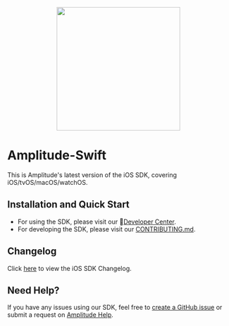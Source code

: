 <p align="center">
  <a href="https://amplitude.com" target="_blank" align="center">
    <img src="https://static.amplitude.com/lightning/46c85bfd91905de8047f1ee65c7c93d6fa9ee6ea/static/media/amplitude-logo-with-text.4fb9e463.svg" width="280">
  </a>
  <br />
</p>

# Amplitude-Swift

This is Amplitude's latest version of the iOS SDK, covering iOS/tvOS/macOS/watchOS.

## Installation and Quick Start
* For using the SDK, please visit our :100:[Developer Center](https://www.docs.developers.amplitude.com/data/sdks/ios-swift/).
* For developing the SDK, please visit our [CONTRIBUTING.md](https://github.com/amplitude/Amplitude-swift/blob/main/CONTRIBUTING.md).

## Changelog
Click [here](https://github.com/amplitude/Amplitude-swift/blob/main/CHANGELOG.md) to view the iOS SDK Changelog.

## Need Help?
If you have any issues using our SDK, feel free to [create a GitHub issue](https://github.com/amplitude/Amplitude-Swift/issues/new) or submit a request on [Amplitude Help](https://help.amplitude.com/hc/en-us/requests/new).
